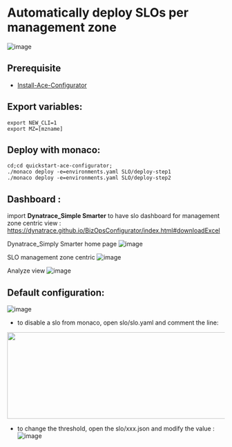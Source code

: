 # Automatically deploy SLOs per management zone
![image](https://user-images.githubusercontent.com/40337213/176840959-2778974b-950c-49bb-b79e-8f5bbfce94a0.png)


## Prerequisite
- [Install-Ace-Configurator](/Install-Ace-Configurator)
	
## Export variables:

	export NEW_CLI=1
	export MZ=[mzname]

## Deploy with monaco:

	cd;cd quickstart-ace-configurator;
	./monaco deploy -e=environments.yaml SLO/deploy-step1
	./monaco deploy -e=environments.yaml SLO/deploy-step2


## Dashboard :
 import **Dynatrace_Simple Smarter** to have slo dashboard for management zone centric view :
 	https://dynatrace.github.io/BizOpsConfigurator/index.html#downloadExcel

Dynatrace_Simply Smarter home page
![image](https://user-images.githubusercontent.com/40337213/176837340-187a05bb-ef54-401a-92d2-77f15eadc503.png)

SLO management zone centric
![image](https://user-images.githubusercontent.com/40337213/176890303-94327dd3-f884-4e16-9066-e8516b7f6750.png)

Analyze view
![image](https://user-images.githubusercontent.com/40337213/176999225-1b6e9924-6d0f-4e78-89b7-c74220cde85a.png)
	
## Default configuration:  
![image](https://user-images.githubusercontent.com/40337213/176948834-a602780f-49b9-4e0a-ad64-5caf1d19fa3c.png)

- to disable a slo from monaco, open slo/slo.yaml and comment the line: 
<img src="https://user-images.githubusercontent.com/40337213/176834195-e5676e9c-25bc-41e8-b094-87c9c053c1f1.png" width="600" height="200">

- to change the threshold, open the slo/xxx.json and modify the value : 
![image](https://user-images.githubusercontent.com/40337213/176834354-fb68c020-7b7c-4a83-b518-92736ddaac9a.png)

